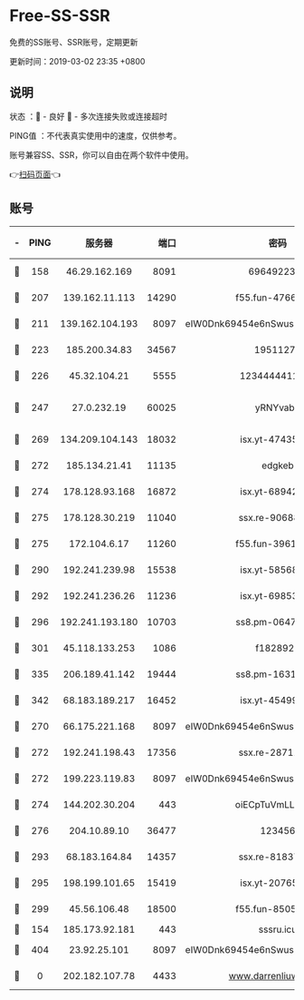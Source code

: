 # Free-SS-SSR

免费的SS账号、SSR账号，定期更新

更新时间：2019-03-02 23:35 +0800

## 说明

状态     ：🙂 - 良好 🙁 - 多次连接失败或连接超时

PING值   ：不代表真实使用中的速度，仅供参考。

账号兼容SS、SSR，你可以自由在两个软件中使用。

👉[扫码页面](https://liesauer.github.io/free-ss-ssr.github.io/)👈

## 账号

|-|PING|服务器|端口|密码|加密方式|区域|
|:----:|:----:|:-----:|-----:|:----:|:----:|:----:|
|🙂|158|46.29.162.169|8091|6964922356|aes-256-cfb|RU|
|🙂|207|139.162.11.113|14290|f55.fun-47666112|aes-256-cfb|SG|
|🙂|211|139.162.104.193|8097|eIW0Dnk69454e6nSwuspv9DmS201tQ0D|aes-256-cfb|JP|
|🙂|223|185.200.34.83|34567|19511276|aes-256-cfb|US|
|🙂|226|45.32.104.21|5555|1234444411111|aes-256-cfb|SG|
|🙂|247|27.0.232.19|60025|yRNYvabB|xchacha20-ietf-poly1305|HK|
|🙂|269|134.209.104.143|18032|isx.yt-47435450|aes-256-cfb|SG|
|🙂|272|185.134.21.41|11135|edgkeb|aes-256-cfb|GB|
|🙂|274|178.128.93.168|16872|isx.yt-68942633|aes-256-cfb|SG|
|🙂|275|178.128.30.219|11040|ssx.re-90688619|aes-256-cfb|SG|
|🙂|275|172.104.6.17|11260|f55.fun-39616774|aes-256-cfb|US|
|🙂|290|192.241.239.98|15538|isx.yt-58568781|aes-256-cfb|US|
|🙂|292|192.241.236.26|11236|isx.yt-69853329|aes-256-cfb|US|
|🙂|296|192.241.193.180|10703|ss8.pm-06476648|aes-256-cfb|US|
|🙂|301|45.118.133.253|1086|f1828920|aes-256-cfb|SG|
|🙂|335|206.189.41.142|19444|ss8.pm-16317279|aes-256-cfb|SG|
|🙂|342|68.183.189.217|16452|isx.yt-45499514|aes-256-cfb|SG|
|🙂|270|66.175.221.168|8097|eIW0Dnk69454e6nSwuspv9DmS201tQ0D|aes-256-cfb|US|
|🙂|272|192.241.198.43|17356|ssx.re-28711646|aes-256-cfb|US|
|🙂|272|199.223.119.83|8097|eIW0Dnk69454e6nSwuspv9DmS201tQ0D|aes-256-cfb|US|
|🙂|274|144.202.30.204|443|oiECpTuVmLLxk4Ts|aes-256-cfb|US|
|🙂|276|204.10.89.10|36477|123456|aes-256-cfb|US|
|🙂|293|68.183.164.84|14357|ssx.re-81837624|aes-256-cfb|US|
|🙂|295|198.199.101.65|15419|isx.yt-20765737|aes-256-cfb|US|
|🙂|299|45.56.106.48|18500|f55.fun-85055733|aes-256-cfb|US|
|🙁|154|185.173.92.181|443|sssru.icu|rc4-md5|RU|
|🙁|404|23.92.25.101|8097|eIW0Dnk69454e6nSwuspv9DmS201tQ0D|aes-256-cfb|US|
|🙁|0|202.182.107.78|4433|www.darrenliuwei.com|aes-256-cfb|JP|
